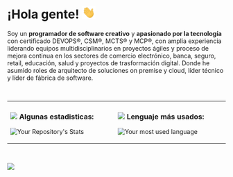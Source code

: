 # ¡Hola gente! <img src="https://github.com/noctambulo-12/noctambulo-12/raw/development/Saludo-Elmer-Cangahuala.gif" width="30px"> 

Soy un **programador de software creativo** y **apasionado por la tecnología** con certificado DEVOPS®, CSM®, MCTS® y MCP®, con amplia experiencia liderando equipos multidisciplinarios en proyectos ágiles y proceso de mejora continua en los sectores de comercio electrónico, banca, seguro, retail, educación, salud y proyectos de trasformación digital. Donde he asumido roles de arquitecto de soluciones on premise y cloud, líder técnico y líder de fábrica de software.

<p>&nbsp;</p>

<table border="0"><tr><td valign="top" width="33%" style="border=0px solid #ddd">

### <img src="https://media.giphy.com/media/VgCDAzcKvsR6OM0uWg/giphy.gif" width="30"> Algunas estadisticas:
![Your Repository's Stats](https://github-readme-stats.vercel.app/api?username=noctambulo-12&show_icons=true&theme=graywhite&hide_border=true)


</td><td valign="top" width="34%">


### <img src="https://media.giphy.com/media/WUlplcMpOCEmTGBtBW/giphy.gif" width="30"> Lenguaje más usados:

![Your most used language](https://github-readme-stats.vercel.app/api/top-langs/?username=noctambulo-12&hide_title=true&hide_border=true)

</td></tr></table>

<p>&nbsp;</p>

![](https://activity-graph.herokuapp.com/graph?username=noctambulo-12&theme=dracula&bg_color=ffffff&color=000000&line=b9b9b9&point=24292e&area=false&hide_border=true)
